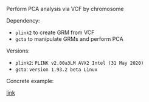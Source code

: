 Perform PCA analysis via VCF by chromosome

Dependency:

* `plink2` to create GRM from VCF
* `gcta` to manipulate GRMs and perform PCA

Versions:

* `plink2`: `PLINK v2.00a3LM AVX2 Intel (31 May 2020)`
* `gcta`: `version 1.93.2 beta Linux`

Concrete example:

[link](https://github.com/liangyy/haplotype-po/tree/master/scripts/framingham_detour/calc_pca)
